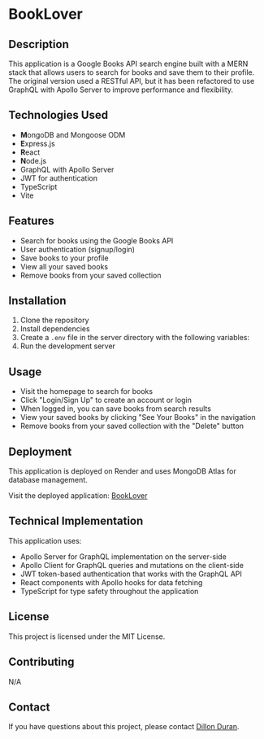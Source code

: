 # BookLover

## Description

This application is a Google Books API search engine built with a MERN stack that allows users to search for books and save them to their profile. The original version used a RESTful API, but it has been refactored to use GraphQL with Apollo Server to improve performance and flexibility.

## Technologies Used

- **M**ongoDB and Mongoose ODM
- **E**xpress.js
- **R**eact
- **N**ode.js
- GraphQL with Apollo Server
- JWT for authentication
- TypeScript
- Vite

## Features

- Search for books using the Google Books API
- User authentication (signup/login)
- Save books to your profile
- View all your saved books
- Remove books from your saved collection

## Installation

1. Clone the repository
2. Install dependencies
3. Create a `.env` file in the server directory with the following variables:
4. Run the development server

## Usage

- Visit the homepage to search for books
- Click "Login/Sign Up" to create an account or login
- When logged in, you can save books from search results
- View your saved books by clicking "See Your Books" in the navigation
- Remove books from your saved collection with the "Delete" button

## Deployment

This application is deployed on Render and uses MongoDB Atlas for database management.

Visit the deployed application: [BookLover](https://mern-book-challenge.onrender.com/)

## Technical Implementation

This application uses:

- Apollo Server for GraphQL implementation on the server-side
- Apollo Client for GraphQL queries and mutations on the client-side
- JWT token-based authentication that works with the GraphQL API
- React components with Apollo hooks for data fetching
- TypeScript for type safety throughout the application

## License

This project is licensed under the MIT License.

## Contributing

N/A

## Contact

If you have questions about this project, please contact [Dillon Duran](github.com/DillonDuran).
